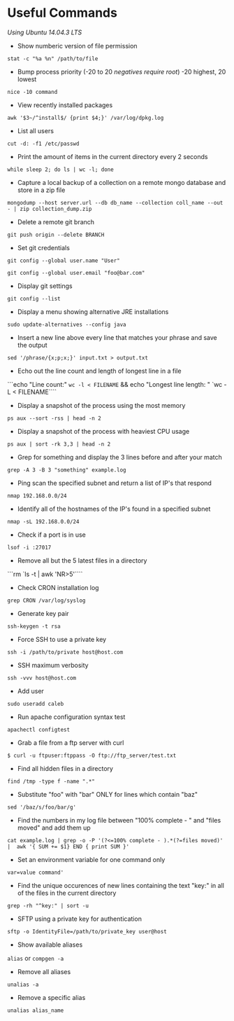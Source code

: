 # Useful Commands

_Using Ubuntu 14.04.3 LTS_

* Show numberic version of file permission 

```stat -c "%a %n" /path/to/file```

* Bump process priority (-20 to 20 _negatives require root_) -20 highest, 20 lowest

```nice -10 command```

* View recently installed packages

```awk '$3~/^install$/ {print $4;}' /var/log/dpkg.log```

* List all users

```cut -d: -f1 /etc/passwd```

* Print the amount of items in the current directory every 2 seconds

```while sleep 2; do ls | wc -l; done```

* Capture a local backup of a collection on a remote mongo database and store in a zip file

```mongodump --host server.url --db db_name --collection coll_name --out - | zip collection_dump.zip```

* Delete a remote git branch

```git push origin --delete BRANCH```

* Set git credentials

```git config --global user.name "User"```

```git config --global user.email "foo@bar.com"```

* Display git settings

```git config --list```

* Display a menu showing alternative JRE installations

```sudo update-alternatives --config java```

* Insert a new line above every line that matches your phrase and save the output

```sed '/phrase/{x;p;x;}' input.txt > output.txt```

* Echo out the line count and length of longest line in a file

```echo "Line count:" `wc -l < FILENAME` && echo "Longest line length: " `wc -L < FILENAME````

* Display a snapshot of the process using the most memory

```ps aux --sort -rss | head -n 2```

* Display a snapshot of the process with heaviest CPU usage

```ps aux | sort -rk 3,3 | head -n 2```

* Grep for something and display the 3 lines before and after your match

```grep -A 3 -B 3 "something" example.log```

* Ping scan the specified subnet and return a list of IP's that respond

```nmap 192.168.0.0/24```

* Identify all of the hostnames of the IP's found in a specified subnet

```nmap -sL 192.168.0.0/24```

* Check if a port is in use

```lsof -i :27017```

* Remove all but the 5 latest files in a directory

```rm `ls -t | awk 'NR>5'````

* Check CRON installation log

```grep CRON /var/log/syslog```

* Generate key pair

```ssh-keygen -t rsa```

* Force SSH to use a private key

```ssh -i /path/to/private host@host.com```

* SSH maximum verbosity

```ssh -vvv host@host.com```

* Add user

```sudo useradd caleb```

* Run apache configuration syntax test

```apachectl configtest```

* Grab a file from a ftp server with curl

```$ curl -u ftpuser:ftppass -O ftp://ftp_server/test.txt```

* Find all hidden files in a directory

```find /tmp -type f -name ".*"```

* Substitute "foo" with "bar" ONLY for lines which contain "baz"

```sed '/baz/s/foo/bar/g'```

* Find the numbers in my log file between "100% complete - " and "files moved" and add them up

```cat example.log | grep -o -P '(?<=100% complete - ).*(?=files moved)' |  awk '{ SUM += $1} END { print SUM }'```

* Set an environment variable for one command only

```var=value command'```

* Find the unique occurences of new lines containing the text "key:" in all of the files in the current directory

```grep -rh "^key:" | sort -u```

* SFTP using a private key for authentication

```sftp -o IdentityFile=/path/to/private_key user@host```

* Show available aliases

```alias``` or ```compgen -a```

* Remove all aliases

```unalias -a```

* Remove a specific alias

```unalias alias_name```
